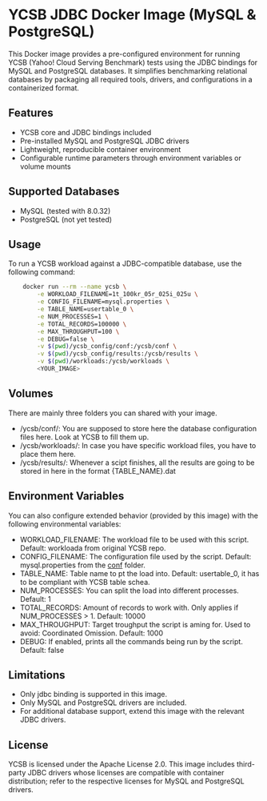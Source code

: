 # YCSB JDBC Docker Image (MySQL & PostgreSQL)

This Docker image provides a pre-configured environment for running YCSB (Yahoo! Cloud Serving Benchmark) tests using the JDBC bindings for MySQL and PostgreSQL databases. It simplifies benchmarking relational databases by packaging all required tools, drivers, and configurations in a containerized format.

## Features

* YCSB core and JDBC bindings included
* Pre-installed MySQL and PostgreSQL JDBC drivers
* Lightweight, reproducible container environment
* Configurable runtime parameters through environment variables or volume mounts

## Supported Databases

* MySQL (tested with 8.0.32)
* PostgreSQL (not yet tested)

## Usage

To run a YCSB workload against a JDBC-compatible database, use the following command:

```bash
    docker run --rm --name ycsb \
        -e WORKLOAD_FILENAME=1t_100kr_05r_025i_025u \
        -e CONFIG_FILENAME=mysql.properties \
        -e TABLE_NAME=usertable_0 \
        -e NUM_PROCESSES=1 \
        -e TOTAL_RECORDS=100000 \
        -e MAX_THROUGHPUT=100 \
        -e DEBUG=false \
        -v $(pwd)/ycsb_config/conf:/ycsb/conf \
        -v $(pwd)/ycsb_config/results:/ycsb/results \
        -v $(pwd)/workloads:/ycsb/workloads \
        <YOUR_IMAGE>
```

## Volumes

There are mainly three folders you can shared with your image.

* /ycsb/conf/: You are supposed to store here the database configuration files here. Look at YCSB to fill them up.
* /ycsb/workloads/: In case you have specific workload files, you have to place them here.
* /ycsb/results/: Whenever a scipt finishes, all the results are going to be stored in here in the format {TABLE_NAME}.dat

## Environment Variables

You can also configure extended behavior (provided by this image) with the following environmental variables:

* WORKLOAD_FILENAME: The workload file to be used with this script. Default: workloada from original YCSB repo.
* CONFIG_FILENAME: The configuration file used by the script. Default: mysql.properties from the [conf](./conf/mysql.properties) folder.
* TABLE_NAME: Table name to pt the load into. Default: usertable_0, it has to be compliant with YCSB table schea.
* NUM_PROCESSES: You can split the load into different processes. Default: 1
* TOTAL_RECORDS: Amount of records to work with. Only applies if NUM_PROCESSES > 1. Default: 10000
* MAX_THROUGHPUT: Target troughput the script is aming for. Used to avoid: Coordinated Omission. Default: 1000
* DEBUG: If enabled, prints all the commands being run by the script. Default: false

## Limitations

* Only jdbc binding is supported in this image.
* Only MySQL and PostgreSQL drivers are included.
* For additional database support, extend this image with the relevant JDBC drivers.

## License

YCSB is licensed under the Apache License 2.0. This image includes third-party JDBC drivers whose licenses are compatible with container distribution; refer to the respective licenses for MySQL and PostgreSQL drivers.
